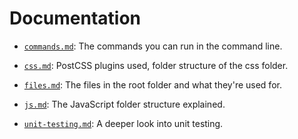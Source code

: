 # Documentation

* [`commands.md`](commands.md): The commands you can run in the command line.

* [`css.md`](css.md): PostCSS plugins used, folder structure of the css folder.

* [`files.md`](files.md): The files in the root folder and what they're used for.

* [`js.md`](js.md): The JavaScript folder structure explained.

* [`unit-testing.md`](unit-testing.md): A deeper look into unit testing.
